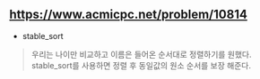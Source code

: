 https://www.acmicpc.net/problem/10814
---

* stable_sort
> 우리는 나이만 비교하고 이름은 들어온 순서대로 정렬하기를 원했다.
> stable_sort를 사용하면 정렬 후 동일값의 원소 순서를 보장 해준다.
